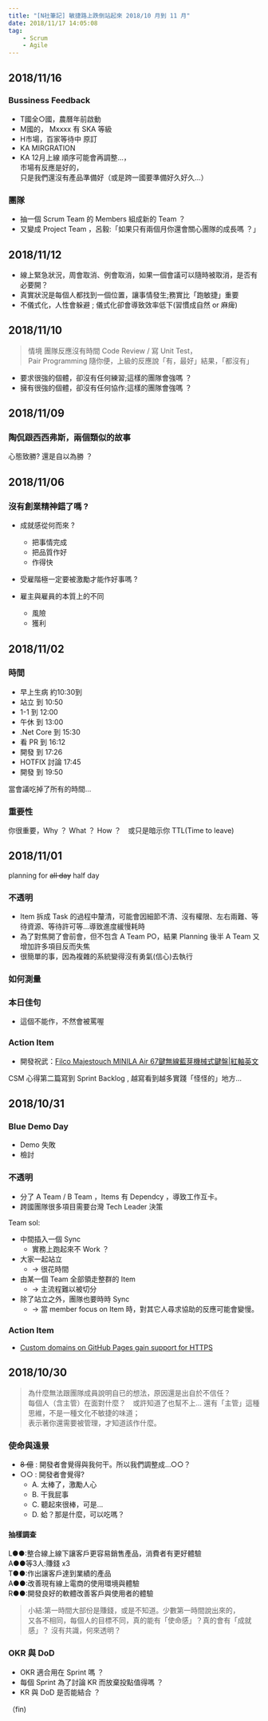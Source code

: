 ```yaml
---
title: "[N社筆記] 敏捷路上跌倒站起來 2018/10 月到 11 月"
date: 2018/11/17 14:05:08
tag:
    - Scrum
    - Agile
---
```



## 2018/11/16

### Bussiness Feedback

- T國全○國，農曆年前啟動
- M國的， Mxxxx 有 SKA 等級
- H市場，百家等待中
原訂 
- KA MIRGRATION
- KA 12月上線
順序可能會再調整…，  
市場有反應是好的，  
只是我們還沒有產品準備好（或是跨一國要準備好久好久…）

### 團隊

- 抽一個 Scrum Team 的 Members 組成新的 Team ？
- 又變成 Project Team ，呂毅:「如果只有兩個月你還會關心團隊的成長嗎 ？」

## 2018/11/12

- 線上緊急狀況，周會取消、例會取消，如果一個會議可以隨時被取消，是否有必要開？
- 真實狀況是每個人都找到一個位置，讓事情發生;務實比「跑敏捷」重要
- 不儀式化，人性會躲避 ; 儀式化卻會導致效率低下(習慣成自然 or 麻痺)

## 2018/11/10

> 情境
團隊反應沒有時間 Code Review / 寫 Unit Test，  
Pair Programming 隨你便，上級的反應說「有，最好」結果，「都沒有」　　

- 要求很強的個體，卻沒有任何練習;這樣的團隊會強嗎 ？
- 擁有很強的個體，卻沒有任何協作;這樣的團隊會強嗎 ？

## 2018/11/09

### 陶侃跟西西弗斯，兩個類似的故事

心態致勝? 還是自以為勝 ？

## 2018/11/06

### 沒有創業精神錯了嗎 ?

- 成就感從何而來 ?
  - 把事情完成
  - 把品質作好
  - 作得快

- 受雇階極一定要被激勵才能作好事嗎 ?
- 雇主與雇員的本質上的不同
  - 風險
  - 獲利

## 2018/11/02

### 時間

- 早上生病 約10:30到
- 站立 到 10:50
- 1-1  到  12:00
- 午休 到 13:00
- .Net Core 到 15:30
- 看 PR 到 16:12
- 開發 到 17:26
- HOTFIX 討論 17:45
- 開發 到 19:50

當會議吃掉了所有的時間...

### 重要性

你很重要，Why ？ What ？ How ？　或只是暗示你 TTL(Time to leave)

## 2018/11/01

planning for ~~all day~~ half day

### 不透明

- Item 拆成 Task 的過程中釐清，可能會因細節不清、沒有權限、左右兩難、等待資源、等待許可等…導致進度緩慢耗時
- 為了對焦開了會前會，但不包含 A Team PO，結果 Planning 後半 A Team 又增加許多項目反而失焦
- 很簡單的事，因為複雜的系統變得沒有勇氣(信心)去執行

### 如何測量

### 本日佳句

- 這個不能作，不然會被罵喔

### Action Item

- 開發祝武：[Filco Majestouch MINILA Air 67鍵無線藍芽機械式鍵盤|紅軸英文](http://www.inpad.com.tw/goods.php?act=view&no=10441)

CSM 心得第二篇寫到 Sprint Backlog , 越寫看到越多實踐「怪怪的」地方…

## 2018/10/31

### Blue Demo Day

- Demo 失敗
- 檢討

### 不透明

- 分了 A Team / B Team ，Items 有 Dependcy ，導致工作互卡。
- 跨國團隊很多項目需要台灣 Tech Leader 決策

Team sol:

- 中間插入一個 Sync
  - 實務上跑起來不 Work ？
- 大家一起站立
  - → 很花時間 
- 由某一個 Team 全部領走整群的 Item
  - → 主流程難以被切分
- 除了站立之外，團隊也要時時 Sync
  - → 當 member focus on Item 時，對其它人尋求協助的反應可能會變慢。

### Action Item

- [Custom domains on GitHub Pages gain support for HTTPS](https://blog.github.com/2018-05-01-github-pages-custom-domains-https/)

## 2018/10/30

>為什麼無法跟團隊成員說明自已的想法，原因還是出自於不信任？  
每個人（含主管）在面對什麼？　或許知道了也幫不上…
>還有「主管」這種思維，不是一種文化不敏捷的味道；  
表示著你還需要被管理，才知道該作什麼。

### 使命與遠景

- ~~8 億~~ : 開發者會覺得與我何干。所以我們調整成…○○？  
- ○○ : 開發者會覺得?  
  - A. 太棒了，激勵人心  
  - B. 干我屁事  
  - C. 聽起來很棒，可是…  
  - D. 蛤？那是什麼，可以吃嗎？

#### 抽樣調查

L●●:整合線上線下讓客戶更容易銷售產品，消費者有更好體驗  
A●●等3人:賺錢 x3  
T●●:作出讓客戶達到業績的產品  
A●●:改善現有線上電商的使用環境與體驗  
R●●:開發良好的軟體改善客戶與使用者的體驗  

> 小結:第一時間大部份是賺錢，或是不知道。少數第一時間說出來的，  
> 又各不相同，每個人的目標不同，真的能有「使命感」？真的會有「成就感」？
> 沒有共識，何來透明？

### OKR 與 DoD

- OKR 適合用在 Sprint 嗎 ？ 
- 每個 Sprint 為了討論 KR 而放棄投點值得嗎 ？
- KR 與 DoD 是否能結合 ？

（fin)
